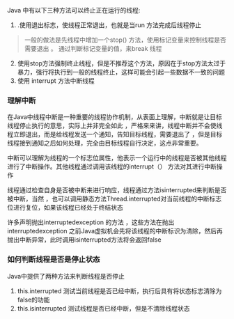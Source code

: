 Java 中有以下三种方法可以终止正在运行的线程:

1. .使用退出标志，使线程正常退出，也就是当run 方法完成后线程停止  
> 一般的做法是先线程中增加一个stop() 方法，使用标记变量来控制线程是否需要退出 。 通过判断标记变量的值，来break 线程
2. 使用stop方法强制终止线程，但是不推荐这个方法，原因在于stop方法太过于暴力，强行将执行到一般的线程终止，这样可能会引起一些数据不一致的问题
3. 使用 interrupt 方法中断线程

### 理解中断
在Java中线程中断是一种重要的线程协作机制，从表面上理解，中断就是让目标线程停止执行的意思，实际上并非完全如此 ，严格来来讲，线程中断并不会使线程立即退出，而是给线程发送一个通知，告知目标线程，需要退出了 ，但是目标线程接到通知之后如何处理，完全由目标线程自行决定，这点非常重要。

中断可以理解为线程的一个标志位属性，他表示一个运行中的线程是否被其他线程进行了中断操作。其他线程通过调用该线程的interrupt（） 方法对其进行中断操作

线程通过检查自身是否被中断来进行响应，线程通过方法isinterrupted来判断是否被中断，当然 ，也可以调用静态方法Thread.interrupted对当前线程的中断标志位进行复位，如果该线程已经处于终结状态

许多声明抛出interruptedexception 的方法 ，这些方法在抛出 interruptedexception 之前Java虚拟机会先将该线程的中断标识为清除，然后再抛出中断异常，此时调用isinterrupted方法将会返回false

### 如何判断线程是否是停止状态
Java中提供了两种方法来判断线程是否停止

1. this.interrupted 测试当前线程是否已经中断，执行后具有将状态标志清除为false的功能
2. this.isinterrupted 测试线程是否已经中断，但是不清除线程状态

